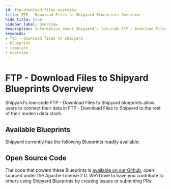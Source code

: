 ```yaml
---
id: ftp-download-files-overview
title: FTP - Download Files to Shipyard Blueprints Overview
hide_title: true
sidebar_label: Overview
description: Information about Shipyard's low-code FTP - Download Files to Shipyard templates.
keywords:
- ftp - download files to shipyard
- blueprint
- template
- overview
---
```


# FTP - Download Files to Shipyard Blueprints Overview

Shipyard's low-code FTP - Download Files to Shipyard blueprints allow users to connect their data in FTP - Download Files to Shipyard to the rest of their modern data stack.

## Available Blueprints
Shipyard currently has the following Blueprints readily available: 

## Open Source Code
The code that powers these Blueprints is [available on our Github](None), open sourced under the Apache License 2.0. We'd love to have you contribute to others using Shipyard Blueprints by creating issues or submitting PRs.
